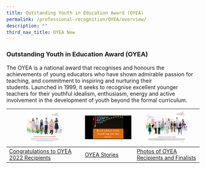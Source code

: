 ```yaml
---
title: Outstanding Youth in Education Award (OYEA)
permalink: /professional-recognition/OYEA/overview/
description: ""
third_nav_title: OYEA New
---
```


### Outstanding Youth in Education Award (OYEA)

The OYEA is a national award that recognises and honours the achievements of young educators who have shown admirable passion for teaching, and commitment to inspiring and nurturing their students. Launched in 1999, it seeks to recognise excellent younger teachers for their youthful idealism, enthusiasm, energy and active involvement in the development of youth beyond the formal curriculum.
 
| <img src="/images/prore11.png" style="width:50%"> | <img src="/images/prore12.png" style="width:99%"> | <img src="/images/prore13.png" style="width:70%"> |
|---|---|---|
| [Congratulations to OYEA 2022 Recipients](https://staging.d2dfevnwgxersp.amplifyapp.com/professional-recognition/OYEA/recipients-and-finalists/) | [OYEA Stories](https://staging.d2dfevnwgxersp.amplifyapp.com/professional-recognition/OYEA/stories/) | [Photos of OYEA Recipients and Finalists](https://staging.d2dfevnwgxersp.amplifyapp.com/professional-recognition/OYEA/photos/) |